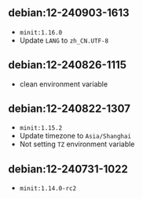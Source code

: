 ## debian:12-240903-1613

- `minit:1.16.0`
- Update `LANG` to `zh_CN.UTF-8`

## debian:12-240826-1115

- clean environment variable

## debian:12-240822-1307

- `minit:1.15.2`
- Update timezone to `Asia/Shanghai`
- Not setting `TZ` environment variable

## debian:12-240731-1022

- `minit:1.14.0-rc2`
